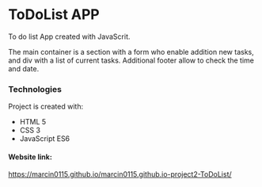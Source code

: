# ToDoList APP

To do list App created with JavaScrit.

The main container is a section with a form who enable addition new tasks, and div with a list of current tasks.
Additional footer allow to check the time and date.

### Technologies
Project is created with:

* HTML 5
* CSS 3
* JavaScript ES6

#### Website link:
https://marcin0115.github.io/marcin0115.github.io-project2-ToDoList/
